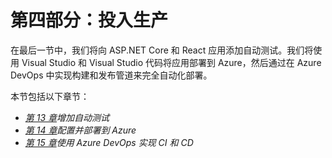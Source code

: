 # 第四部分：投入生产

在最后一节中，我们将向 ASP.NET Core 和 React 应用添加自动测试。我们将使用 Visual Studio 和 Visual Studio 代码将应用部署到 Azure，然后通过在 Azure DevOps 中实现构建和发布管道来完全自动化部署。

本节包括以下章节：

*   [*第 13 章*](13.html#_idTextAnchor286)*增加自动测试*
*   [*第 14 章*](14.html#_idTextAnchor334)*配置并部署到 Azure*
*   [*第 15 章*](15.html#_idTextAnchor357)*使用 Azure DevOps 实现 CI 和 CD*